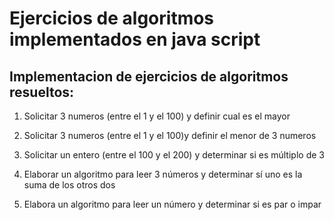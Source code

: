 # Ejercicios de algoritmos implementados en java script

## Implementacion de ejercicios de algoritmos resueltos: 


1. Solicitar 3 numeros (entre el 1 y el 100) y definir cual es el mayor

2.  Solicitar 3 numeros (entre el 1 y el 100)y definir el menor de 3 numeros

3. Solicitar un entero (entre el 100 y el 200) y determinar si es múltiplo de 3

4. Elaborar un algoritmo para leer 3 números y determinar sí uno es la suma de los otros dos


5. Elabora un algoritmo para leer un número y determinar si es par o impar

